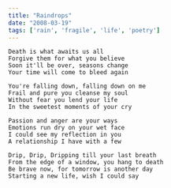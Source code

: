 ```yaml
---
title: "Raindrops"
date: "2008-03-19"
tags: ['rain', 'fragile', 'life', 'poetry']
---
```

    Death is what awaits us all
    Forgive them for what you believe
    Soon it'll be over, seasons change
    Your time will come to bleed again

    You're falling down, falling down on me
    Frail and pure you cleanse my soul
    Without fear you lend your life
    In the sweetest moments of your cry

    Passion and anger are your ways
    Emotions run dry on your wet face
    I could see my reflection in you
    A relationship I have with a few

    Drip, Drip, Dripping till your last breath
    From the edge of a window, you hang to death
    Be brave now, for tomorrow is another day
    Starting a new life, wish I could say
